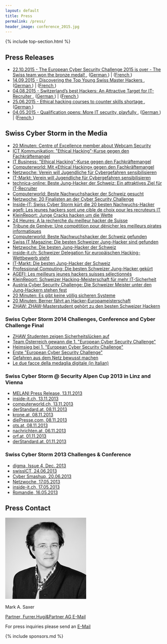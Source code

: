 ```yaml
---
layout: default
title: Press
permalink: /press/
header_image: conference_2015.jpg
---
```


{% include top-section.html %}

<!-- we should always have a bootstrap section header ... -->
<section id="speakers" style="text-align:left;">
<div class="container">
<div class="row">
<div class="col-xs-12 col-sm-9 wow fadeInDown">
<article>
<div class="post-content">


<h2>Press Releases</h2>
<ul class="ul-bulletlist">
  <li><a href="/res/press/MM-European-Final-EN.pdf">22.10.2015 - The European Cyber Security Challenge 2015 is over - The Swiss team won the bronze medal! <i class="fa fa-file-pdf-o"></i></a>, (<a href="/res/press/MM-European-Final-DE.pdf">German <i class="fa fa-file-pdf-o"></i></a>) | (<a href="/res/press/MM-European-Final-FR.pdf">French <i class="fa fa-file-pdf-o"></i></a>)</li>
  <li><a href="/res/press/MM-CH-Final-en.pdf">14.09.2015 - Discovering the Top Young Swiss Master Hackers <i class="fa fa-file-pdf-o"></i></a>, (<a href="/res/press/MM-CH-Final-de.pdf">German <i class="fa fa-file-pdf-o"></i></a>) | (<a href="/res/press/MM-CH-Final-fr.pdf">French <i class="fa fa-file-pdf-o"></i></a>)</li>
  <li><a href="/res/press/SCS_MM-Ende_Qualifikation-EN.pdf">04.08.2015 - Switzerland’s best Hackers: An Attractive Target for IT-Recruiter <i class="fa fa-file-pdf-o"></i></a>, (<a href="/res/press/SCS_MM-Ende_Qualifikation-DE.pdf">German <i class="fa fa-file-pdf-o"></i></a>) | (<a href="/res/press/SCS_MM-Ende_Qualifikation-FR.pdf">French <i class="fa fa-file-pdf-o"></i></a>)</li>
  <li><a href="/res/press/SCS_MM_Event_Gymnasien_EN.pdf">25.06.2015 - Ethical hacking courses to counter skills shortage <i class="fa fa-file-pdf-o"></i></a>, (<a href="/res/press/SCS_MM_Event_Gymnasien_DE.pdf">German <i class="fa fa-file-pdf-o"></i></a>)</li>
  <li><a href="/res/press/Press-Release-Challenge-Start_EN.pdf">04.05.2015 - Qualification opens: More IT security, playfully <i class="fa fa-file-pdf-o"></i></a>, (<a href="/res/press/Press-Release-Challenge-Start_DE.pdf">German <i class="fa fa-file-pdf-o"></i></a>) | (<a href="/res/press/Press-Release-Challenge-Start_FR.pdf">French <i class="fa fa-file-pdf-o"></i></a>)</li>
</ul>

<h2>Swiss Cyber Storm in the Media</h2>
<ul class="ul-bulletlist">
  <li><a href="http://www.20min.ch/digital/news/story/-Eine-Webcam-laesst-sich-innert-Minuten-knacken--27871932" target="_blank">
20 Minuten: Centre of Excellence member about Webcam Security
</a></li>
<li><a href="http://ictk.ch/content/ethical-hacking-kurse-gegen-den-fachkr%C3%A4ftemangel" target="_blank">
ICT Kommunikation: "Ethical Hacking"-Kurse gegen den Fachkräftemangel
 </a></li>
<li><a href="http://www.itbusiness.ch/news/people-corporate/item/390-%C2%ABethical-hacking%C2%BB-kurse-gegen-den-fachkr%C3%A4ftemangel.html" target="_blank">
IT Business: "Ethical Hacking"-Kurse gegen den Fachkräftemangel
 </a></li>
<li><a href="http://www.computerworld.ch/news/security/artikel/mit-ethical-hacking-gegen-den-fachkraeftemangel-68193/" target="_blank">
Computerworld: Mit «Ethical Hacking» gegen den Fachkräftemangel
 </a></li>
<li><a href="http://www.netzwoche.ch/de-CH/News/2015/06/25/Verein-will-Jugendliche-fuer-Cyber-Gefahren-sensibilisieren.aspx" target="_blank">
Netzwoche: Verein will Jugendliche für Cybergefahren sensibilisieren
 </a></li>
<li><a href="http://www.it-markt.ch/de-CH/News/2015/06/25/Verein-will-Jugendliche-fuer-Cyber-Gefahren-sensibilisieren.aspx" target="_blank">
IT-Markt: Verein will Jugendliche für Cybergefahren sensibilisieren
 </a></li>
<li><a href="http://www.technica-online.ch/artikel/beste-jung-hacker-der-schweiz-ein-attraktives-ziel-fuer-it-recruiter" target="_blank">
technica-online: Beste Jung-Hacker der Schweiz: Ein attraktives Ziel für IT-Recruiter
 </a></li>
<li><a href="http://www.computerworld.ch/news/it-branche/artikel/beste-nachwuchshacker-der-schweiz-gesucht-68432" target="_blank">
Computerworld: Beste Nachwuchshacker der Schweiz gesucht
 </a></li>
<li><a href="http://www.netzwoche.ch/News/2015/08/03/20-Finalisten-am-Cyber-Security-Challenge.aspx" target="_blank">
Netzwoche: 20 Finalisten an der Cyber Security Challenge
 </a></li>
<li><a href="http://www.inside-it.ch/articles/40949" target="_blank">
Inside-IT: Swiss Cyber Storm kürt die 20 besten Nachwuchs-Hacker
 </a></li>
<li><a href="http://www.agefi.com/ageficom/suisse-economie-politique/detail/edition/online/article/la-phase-de-qualification-du-cyber-security-challenge-2015-sest-terminee-la-nuit-de-dimanche-a-lundi-la-liste-des-20-meilleurs-jeunes-hackers-de-suisse-est-arretee-les-dix-meilleurs-404004.html" target="_blank">
agefi: Les jeunes hackers sont une cible de choix pour les recruteurs IT
 </a></li>
<li><a href="http://www.kleinreport.ch/news/cracks-hacken-um-die-wette-81933/" target="_blank">
KleinReport: Junge Cracks hacken um die Wette
 </a></li>
<li><a href="http://www.24heures.ch/suisse/recherche-meilleur-pirate-informatique/story/17845564" target="_blank">24 Heures: A la recherche du meilleur hacker de Suisse </a></li>
<li><a href="http://www.pressreader.com/switzerland/tribune-de-geneve/20150911/281629599050256/TextView" target="_blank">Tribune de Genève: Une compétition pour dénicher les meilleurs pirates informatiques </a></li>
<li><a href="http://www.computerworld.ch/news/it-branche/artikel/beste-nachwuchshacker-der-schweiz-gefunden-68708/" target="_blank">Computerworld: Beste Nachwuchshacker der Schweiz gefunden </a></li>
<li><a href="http://www.itmagazine.ch/Artikel/60595/Die_besten_Schweizer_Jung-Hacker_sind_gefunden.html" target="_blank">Swiss IT Magazine: Die besten Schweizer Jung-Hacker sind gefunden </a></li>
<li><a href="http://www.netzwoche.ch/News/2015/09/14/Die-besten-Jung-Hacker-der-Schweiz.aspx" target="_blank">Netzwoche: Die besten Jung-Hacker der Schweiz </a></li>
<li><a href="http://www.inside-it.ch/articles/41386" target="_blank">inside-it.ch: Schweizer Delegation für europäischen Hacking-Wettbewerb steht </a></li>
<li><a href="http://www.it-markt.ch/de-CH/News/2015/09/14/Die-besten-Jung-Hacker-der-Schweiz.aspx" target="_blank">IT-Markt: Die besten Jung-Hacker der Schweiz </a></li>
<li><a href="http://professional-computing.info/die-besten-schweizer-jung-hacker-gekuert/" target="_blank">Professional Computing: Die besten Schweizer Jung-Hacker gekürt </a></li>
<li><a href="http://www.agefi.com/ageficom/suisse-economie-politique/detail/edition/online/article/les-meilleurs-jeunes-hackers-suisses-selectionnes-406938.html" target="_blank">AGEFI: Les meilleurs jeunes hackers suisses sélectionnés </a></li>
<li><a href="http://www.kleinreport.ch/news/schweizer-hacking-meisterschaft-fur-mehr-it-sicherheit-82262/" target="_blank">KleinReport: Schweizer Hacking-Meisterschaft für mehr IT-Sicherheit </i></a></li>
<li><a href="http://www.verbotengut.at/" target="_blank">Austria Cyber Security Challenge: Die Schweizer Meister unter den Jung-Hackern stehen fest </a></li>
<li><a href="http://www.20min.ch/schweiz/basel/story/-Es-gibt-keine-voellig-sicheren-Systeme--31750783" target="_blank">20 Minuten: Es gibt keine völlig sicheren Systeme</a></li>
<li><a href="http://www.20min.ch/schweiz/bern/story/31505557" target="_blank">20 Minuten: Berner fährt an Hacker-Europameisterschaft </a></li>
<li><a href="https://www.zhaw.ch/de/engineering/ueber-uns/news/news/news-single/zhaw-masterstudent-gehoert-zu-den-besten-schweizer-hackern/" target="_blank">ZHAW: ZHAW-Masterstudent gehört zu den besten Schweizer Hackern </a></li>
</ul>

<h3>Swiss Cyber Storm 2014 Challenges, Conference and Cyber Challenge Final</h3>
<ul class="ul-bulletlist">
<li><a href="http://engineering.zhaw.ch/de/engineering/ueber-uns/news/newsdetail/news/swiss-cyber-storm-it-security-challenge-zhaw-studenten-zeigen-it-sicherheitsluecken-auf.html" target="_blank">ZHAW Studenten zeigen Sicherheitslücken auf </a></li>
<li><a href="http://derstandard.at/2000007826365/Team-Oesterreich-gewann-die-1-European-Cyber-Security-Challenge" target="_blank">Team Österreich gewann die 1. "European Cyber Security Challenge" </a></li>
<li><a href="http://steiermark.orf.at/news/stories/2677849/" target="_blank">Heimsieg bei 1. "European Cyber Security Challenge" </a></li>
<li><a href="http://www.oe24.at/oesterreich/chronik/steiermark/Erste-European-Cyber-Security-Challenge/164218126" target="_blank">Erste "European Cyber Security Challenge" </a></li>
<li><a href="http://www.meinbezirk.at/fuerstenfeld/wirtschaft/gefahren-aus-dem-netz-bewusst-machen-d1142196.html" target="_blank">Gefahren aus dem Netz bewusst machen </a></li>
<li><a href="http://www.rsi.ch/rete-uno/programmi/intrattenimento/la-consulenza/Le-due-facce-della-medaglia-digitale-2803933.html" target="_blank">Le due facce della medaglia digitale (in Italian) </a></li>
</ul>

<h3>Swiss Cyber Storm @ Security Alpen Cup 2013 in Linz and Vienna</h3>

<ul class="ul-bulletlist">
<li><a href="http://www.melani.admin.ch/dienstleistungen/archiv/01560/index.html?lang=de">MELANI Press Release, 13.11.2013 </a></li>
<li><a href="http://www.inside-it.ch/articles/34430">inside-it.ch, 13.11.2013 </a></li>
<li><a href="http://www.computerworld.ch/news/kommunikation/artikel/schweiz-schlaegt-oesterreich-bei-it-security-64668/">computerworld.ch, 13.11.2013 </a></li>
<li><a href="http://derstandard.at/1381371281852/Security-Alpen-Cup-geht-an-die-Schweiz">derStandard.at, 08.11.2013 </a></li>
<li><a href="http://www.krone.at/Digital/Schweiz_gewinnt_Hackerbewerb_Security_Alpen_Cu  p-Ergebnis_fix-Story-382094">krone.at, 08.11.2013 </a></li>
<li><a href="http://diepresse.com/home/techscience/internet/sicherheit/1474030/HackerCup_Schweizer-schlagen-Osterreicher-im-Finale">diePresse.com, 08.11.2013 </a></li>
<li><a href="http://www.ots.at/presseaussendung/OTS_20131107_OTS0220/cyber-sicherheitswoche-des-bundesheeres-endet-mit-laenderkampf">ots.at, 08.11.2013 </a></li>
<li><a href="http://www.nachrichten.at/oberoesterreich/Wir-alle-sind-im-Haifischbecken-  Cyber-Space;art4,1232713">nachrichten.at, 06.11.2013 </a></li>
<li><a href="http://ooe.orf.at/news/stories/2612494/">orf.at, 01.11.2013 </a></li>
<li><a href="http://derstandard.at/1381370597201/Cyber-Terror-und-Anonymous-Bundesheer-fischt-nach-jungen-Hackern">derStandard.at, 01.11.2013 </a></li>
</ul>

<h3>Swiss Cyber Storm 2013 Challenges & Conference</h3>
<ul class="ul-bulletlist">
<li><a href="http://2014.swisscyberstorm.com/files/2913/8885/0156/digma_2013_4.pdf">digma, Issue 4, Dec. 2013 <i class="fa fa-file-pdf-o"></i></a></li>
<li><a href="http://www.swissict.ch/index.php?id=419" target="_blank">swissICT, 24.06.2013 </a></li>
<li><a href="http://cybermashup.com/2013/06/20/swiss-cyber-storm-4-part-1/" target="_blank">Cyber Smashup, 20.06.2013 </a></li>
<li><a href="http://www.netzwoche.ch/de-CH/News/2013/05/17/Cyber-Talente-gesucht.aspx" target="_blank">Netzwoche, 17.05.2013 </a></li>
<li><a href="http://www.inside-it.ch/articles/32550" target="_blank">inside-it.ch, 17.05.2013 </a></li>
<li><a href="http://www.romandie.com/news/n/__Les_TIC_mais_en_toute_securite_Swiss_Cyber_Storm_cherche_les_cyber_talents_de_demain____21160520131640.asp" target="_blank">Romandie, 16.05.2013 </a></li>
</ul>

<h2>Press Contact</h2>

<div class="scs-portrait">
<img src="/img/about/mark_saxer.jpg" alt="lic. phil. I Mark A. Saxer">
<div class="scs-portrait-description">
<p class="scs-portrait-name">Mark A. Saxer</p>
<a class="scs-portrait-affiliation" href="mailto:press@swisscyberstorm.com">Partner, Furrer.Hugi&Partner AG E-Mail <i class="fa fa-envelope-o"></i></a>
<p>For press inquiries please send an <a href="mailto:press@swisscyberstorm.com" target="_blank">
E-Mail  <i class="fa fa-envelope-o"></i></a></p>
</div>
</div>


</div>
</article>
</div>

<div class="col-xs-12 col-sm-3 wow fadeInDown">
{% include sponsors.md %}
</div>

</div>
</div>
</section>
